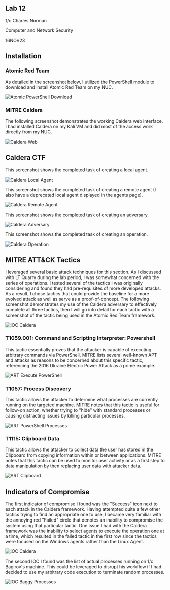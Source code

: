 ## Lab 12
1/c Charles Norman

Computer and Network Security

16NOV23

## Installation
### Atomic Red Team

As detailed in the screenshot below, I utilized the PowerShell module to download and install Atomic Red Team on my NUC.

![Atomic PowerShell Download]()

### MITRE Caldera
The following screenshot demonstrates the working Caldera web interface. I had installed Caldera on my Kali VM and did most of the access work directly from my NUC.

![Caldera Web]()

## Caldera CTF
This screenshot shows the completed task of creating a local agent.

![Caldera Local Agent]()

This screenshot shows the completed task of creating a remote agent (I also have a deprecated local agent displayed in the agents page).

![Caldera Remote Agent]()

This screenshot shows the completed task of creating an adversary.

![Caldera Adversary]()

This screenshot shows the completed task of creating an operation.

![Caldera Operation]()

## MITRE ATT&CK Tactics
I leveraged several basic attack techniques for this section. As I discussed with LT Quarry during the lab period, I was somewhat concerned with the series of operations. I tested several of the tactics I was originally considering and found they had pre-requisites of more developed attacks. As a result, I chose tactics that could provide the baseline for a more evolved attack as well as serve as a proof-of-concept. The following screenshot demonstrates my use of the Caldera adversary to effectively complete all three tactics, then I will go into detail for each tactic with a screenshot of the tactic being used in the Atomic Red Team framework.

![IOC Caldera]()

### T1059.001: Command and Scripting Interpreter: Powershell
This tactic essentially proves that the attacker is capable of executing arbitrary commands via PowerShell. MITRE lists several well-known APT and attacks as reasons to be concerned about this specific tactic, referencing the 2016 Ukraine Electric Power Attack as a prime example.

![ART Execute PowerShell]()

### T1057: Process Discovery
This tactic allows the attacker to determine what processes are currently running on the targeted machine. MITRE notes that this tactic is useful for follow-on action, whether trying to "hide" with standard processes or causing distracting issues by killing particular processes.

![ART PowerShell Processes]()

### T1115: Clipboard Data
This tactic allows the attacker to collect data the user has stored in the Clipboard from copying information within or between applications. MITRE notes that this tactic can be used to monitor user activity or as a first step to data manipulation by then replacing user data with attacker data.

![ART Clipboard]()

## Indicators of Compromise
The first indicator of compromise I found was the "Success" icon next to each attack in the Caldera framework. Having attempted quite a few other tactics trying to find an appropriate one to use, I became very familiar with the annoying red "Failed" circle that denotes an inability to compromise the system using that particular tactic. One issue I had with the Caldera framework was the inability to select agents to execute the operation one at a time, which resulted in the failed tactic in the first row since the tactics were focused on the Windows agents rather than the Linux Agent.

![IOC Caldera]()

The second IOC I found was the list of actual processes running on 1/c Bagirov's machine. This could be leveraged to disrupt his workflow if I had decided to use my arbitrary code execution to terminate random processes.

![IOC Baggy Processes]()
